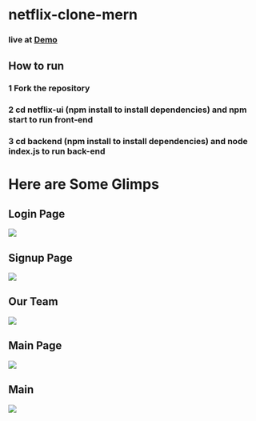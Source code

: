 # netflix-clone-mern

### live at [Demo ](https://netflix-askhan.netlify.app/)
## How to run
### 1 Fork the repository
### 2 cd netflix-ui (npm install to install dependencies) and npm start to run front-end
### 3 cd backend (npm install to install dependencies) and node index.js to run back-end
  # Here are Some Glimps 
  ## Login Page
  ![](https://github.com/askhan963/netflix-clone-mern/blob/main/login.png)
  ## Signup Page 
  ![](https://github.com/askhan963/netflix-clone-mern/blob/main/signup.png)
  ## Our Team 
   ![](https://github.com/askhan963/netflix-clone-mern/blob/main/team.png)
   ## Main Page 
   ![](https://github.com/askhan963/netflix-clone-mern/blob/main/mainpage.png)
   ##  Main 
   ![](https://github.com/askhan963/netflix-clone-mern/blob/main/main.png)
